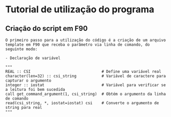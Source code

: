 # Tutorial de utilização do programa

##  Criação do script em F90
    
    O primeiro passo para a utilização do código é a criação de um arquivo
    template em F90 que receba o parâmetro via linha de comando, do seguinte modo:

    - Declaração de variável

    """
    REAL :: CSI                               # Define uma variável real
    character(len=32) :: csi_string           # Variável de caractere para capturar o argumento
    integer :: iostat                         # Variável para verificar se a leitura foi bem sucedida
    call get_command_argument(1, csi_string)  # Obtém o argumento da linha de comando
    read(csi_string, *, iostat=iostat) csi    # Converte o argumento de string para real
    """
